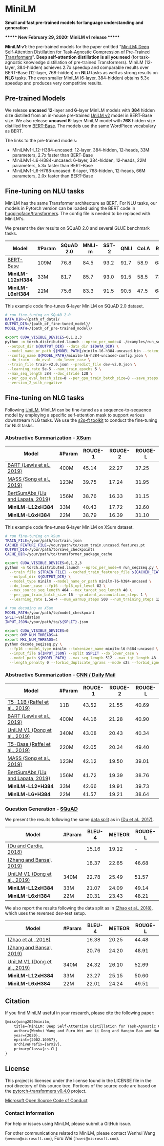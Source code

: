 # MiniLM
**Small and fast pre-trained models for language understanding and generation**

**\*\*\*\*\* New February 29, 2020: MiniLM v1 release \*\*\*\*\***

**MiniLM v1**: the pre-trained models for the paper entitled "[MiniLM: Deep Self-Attention Distillation for Task-Agnostic Compression of Pre-Trained Transformers](https://arxiv.org/abs/2002.10957)". **Deep self-attention distillation is all you need** (for task-agnostic knowledge distillation of pre-trained Transformers). MiniLM (12-layer, 384-hidden) achieves 2.7x speedup and comparable results over BERT-Base (12-layer, 768-hidden) on **NLU** tasks as well as strong results on **NLG** tasks. The even smaller MiniLM (6-layer, 384-hidden) obtains 5.3x speedup and produces very competitive results.

## Pre-trained Models
We release **uncased** **12**-layer and **6**-layer MiniLM models with **384** hidden size distilled from an in-house pre-trained [UniLM v2](/unilm-v2) model in BERT-Base size. We also release **uncased** **6**-layer MiniLM model with **768** hidden size distilled from [BERT-Base](https://github.com/google-research/bert). The models use the same WordPiece vocabulary as BERT.

The links to the pre-trained models:
- MiniLMv1-L12-H384-uncased: 12-layer, 384-hidden, 12-heads, 33M parameters, 2.7x faster than BERT-Base
- MiniLMv1-L6-H384-uncased: 6-layer, 384-hidden, 12-heads, 22M parameters, 5.3x faster than BERT-Base
- MiniLMv1-L6-H768-uncased: 6-layer, 768-hidden, 12-heads, 66M parameters, 2.0x faster than BERT-Base

## Fine-tuning on NLU tasks
MiniLM has the same Transformer architecture as BERT. For NLU tasks, our models in Pytorch version can be loaded using the BERT code in [huggingface/transformers](https://github.com/huggingface/transformers). The config file is needed to be replaced with MiniLM's.

We present the dev results on SQuAD 2.0 and several GLUE benchmark tasks.

| Model                                                              | #Param    | SQuAD 2.0 | MNLI-m    | SST-2     | QNLI      | CoLA      | RTE       | MRPC      | QQP       |
| ------------------------------------------------------------------ | --------- | --------- | --------- | --------- | --------- | --------- | --------- | --------- | --------- |
| [BERT-Base](https://arxiv.org/pdf/1810.04805.pdf)                  | 109M      | 76.8      | 84.5      | 93.2      | 91.7      | 58.9      | 68.6      | 87.3      | 91.3      |
| **MiniLM-L12xH384**                                                | 33M       | 81.7      | 85.7      | 93.0      | 91.5      | 58.5      | 73.3      | 89.5      | 91.3      |
| **MiniLM-L6xH384**                                                 | 22M       | 75.6      | 83.3      | 91.5      | 90.5      | 47.5      | 68.8      | 88.9      | 90.6      |

This example code fine-tunes **6**-layer MiniLM on SQuAD 2.0 dataset.

```bash
# run fine-tuning on SQuAD 2.0
DATA_DIR=/{path_of_data}/
OUTPUT_DIR=/{path_of_fine-tuned_model}/
MODEL_PATH=/{path_of_pre-trained_model}/

export CUDA_VISIBLE_DEVICES=0,1,2,3
python -m torch.distributed.launch --nproc_per_node=4 ./examples/run_squad.py --model_type bert \
 --output_dir ${OUTPUT_DIR} --data_dir ${DATA_DIR} \
 --model_name_or_path ${MODEL_PATH}/minilm-l6-h384-uncased.bin --tokenizer_name ${MODEL_PATH}/vocab.txt \
 --config_name ${MODEL_PATH}/minilm-l6-h384-uncased-config.json \
 --do_train --do_eval --do_lower_case \
 --train_file train-v2.0.json --predict_file dev-v2.0.json \
 --learning_rate 5e-5 --num_train_epochs 5 \
 --max_seq_length 384 --doc_stride 128 \
 --per_gpu_eval_batch_size=8 --per_gpu_train_batch_size=8 --save_steps 5000 \
 --version_2_with_negative
```

## Fine-tuning on NLG tasks
Following [UniLM](/unilm-v1), MiniLM can be fine-tuned as a sequence-to-sequence model by employing a specific self-attention mask to support various downstream NLG tasks. We use the [s2s-ft toolkit](/s2s-ft) to conduct the fine-tuning for NLG tasks.

### Abstractive Summarization - [XSum](https://github.com/EdinburghNLP/XSum)

| Model                                                                                                                                                     | #Param    | ROUGE-1   | ROUGE-2   | ROUGE-L   |
| ----------------------------------------------------------------------------------------------------------------------------------------------------------- | --------- | --------- | --------- | --------- |
| [BART (Lewis et al., 2019)](https://arxiv.org/pdf/1910.13461.pdf)                                                                                         | 400M      | 45.14     | 22.27     | 37.25     |
| [MASS (Song et al., 2019)](https://github.com/microsoft/MASS#results-on-abstractive-summarization-9272019)                                                | 123M      | 39.75     | 17.24     | 31.95     |
| [BertSumAbs (Liu and Lapata, 2019)](https://arxiv.org/pdf/1908.08345.pdf)                                                                                 | 156M      | 38.76     | 16.33     | 31.15     |
| **MiniLM-L12xH384**             | 33M       | 40.43     | 17.72     | 32.60     |
| **MiniLM-L6xH384**              | 22M       | 38.79     | 16.39     | 31.10     |

This example code fine-tunes **6**-layer MiniLM on XSum dataset.

```bash
# run fine-tuning on XSum
TRAIN_FILE=/your/path/to/train.json
CACHED_FEATURE_FILE=/your/path/to/xsum_train.uncased.features.pt
OUTPUT_DIR=/your/path/to/save_checkpoints
CACHE_DIR=/your/path/to/transformer_package_cache

export CUDA_VISIBLE_DEVICES=0,1,2,3
python -m torch.distributed.launch --nproc_per_node=4 run_seq2seq.py \
  --train_file ${TRAIN_FILE} --cached_train_features_file ${CACHED_FEATURE_FILE} \
  --output_dir ${OUTPUT_DIR} \
  --model_type minilm --model_name_or_path minilm-l6-h384-uncased \
  --do_lower_case --fp16 --fp16_opt_level O2 \
  --max_source_seq_length 464 --max_target_seq_length 48 \
  --per_gpu_train_batch_size 16 --gradient_accumulation_steps 1 \
  --learning_rate 1.5e-4 --num_warmup_steps 500 --num_training_steps 120000 --cache_dir ${CACHE_DIR}
```

```bash
# run decoding on XSum
MODEL_PATH=/your/path/to/model_checkpoint
SPLIT=validation
INPUT_JSON=/your/path/to/${SPLIT}.json

export CUDA_VISIBLE_DEVICES=0
export OMP_NUM_THREADS=4
export MKL_NUM_THREADS=4
python decode_seq2seq.py \
  --fp16 --model_type minilm --tokenizer_name minilm-l6-h384-uncased \
  --input_file ${INPUT_JSON} --split $SPLIT --do_lower_case \
  --model_path ${MODEL_PATH} --max_seq_length 512 --max_tgt_length 48 --batch_size 32 --beam_size 5 \
  --length_penalty 0 --forbid_duplicate_ngrams --mode s2s --forbid_ignore_word "."
```

### Abstractive Summarization - [CNN / Daily Mail](https://github.com/harvardnlp/sent-summary)

| Model                                                                                                                                                     | #Param    | ROUGE-1   | ROUGE-2   | ROUGE-L   |
| ----------------------------------------------------------------------------------------------------------------------------------------------------------- | --------- | --------- | --------- | --------- |
| [T5-11B (Raffel et al., 2019)](https://arxiv.org/pdf/1910.10683.pdf)                                                                                      | 11B       | 43.52     | 21.55     | 40.69     |
| [BART (Lewis et al., 2019)](https://arxiv.org/pdf/1910.13461.pdf)                                                                                         | 400M      | 44.16     | 21.28     | 40.90     |
| [UniLM V1 (Dong et al., 2019)](https://arxiv.org/abs/1905.03197)                                                                                          | 340M      | 43.08     | 20.43     | 40.34     |
| [T5-Base (Raffel et al., 2019)](https://arxiv.org/pdf/1910.10683.pdf)                                                                                     | 220M      | 42.05     | 20.34     | 49.40     |
| [MASS (Song et al., 2019)](https://github.com/microsoft/MASS#results-on-abstractive-summarization-9272019)                                                | 123M      | 42.12     | 19.50     | 39.01     |
| [BertSumAbs (Liu and Lapata, 2019)](https://arxiv.org/pdf/1908.08345.pdf)                                                                                 | 156M      | 41.72     | 19.39     | 38.76     |
| **MiniLM-L12*H384**             | 33M       | 42.66     | 19.91     | 39.73     |
| **MiniLM-L6*H384**              | 22M       | 41.57     | 19.21     | 38.64     |

### Question Generation - [SQuAD](https://arxiv.org/abs/1806.03822)

We present the results following the same [data split](https://github.com/xinyadu/nqg/tree/master/data) as in [(Du et al., 2017)](https://arxiv.org/pdf/1705.00106.pdf).

| Model                                                              | #Param    | BLEU-4    | METEOR    | ROUGE-L   |
| ------------------------------------------------------------------ | --------- | --------- | --------- | --------- |
| [(Du and Cardie, 2018)](https://www.aclweb.org/anthology/P18-1177) |           | 15.16     | 19.12     | -         |
| [(Zhang and Bansal, 2019)](https://arxiv.org/pdf/1909.06356.pdf)   |           | 18.37     | 22.65     | 46.68     |
| [UniLM V1 (Dong et al., 2019)](https://arxiv.org/abs/1905.03197)   | 340M      | 22.78     | 25.49     | 51.57     |
| **MiniLM-L12xH384**                                                | 33M       | 21.07     | 24.09     | 49.14     |
| **MiniLM-L6xH384**                                                 | 22M       | 20.31     | 23.43     | 48.21     |

We also report the results following the data split as in [(Zhao et al., 2018)](https://aclweb.org/anthology/D18-1424), which uses the reversed dev-test setup.

| Model                                                            | #Param    | BLEU-4    | METEOR    | ROUGE-L   |
| ---------------------------------------------------------------- | --------- | --------- | --------- | --------- |
| [(Zhao et al., 2018)](https://aclweb.org/anthology/D18-1424)     |           | 16.38     | 20.25     | 44.48     |
| [(Zhang and Bansal, 2019)](https://arxiv.org/pdf/1909.06356.pdf) |           | 20.76     | 24.20     | 48.91     |
| [UniLM V1 (Dong et al., 2019)](https://arxiv.org/abs/1905.03197) | 340M      | 24.32     | 26.10     | 52.69     |
| **MiniLM-L12xH384**                                              | 33M       | 23.27     | 25.15     | 50.60     |
| **MiniLM-L6xH384**                                               | 22M       | 22.01     | 24.24     | 49.51     |

## Citation

If you find MiniLM useful in your research, please cite the following paper:

``` latex
@misc{wang2020minilm,
    title={MiniLM: Deep Self-Attention Distillation for Task-Agnostic Compression of Pre-Trained Transformers},
    author={Wenhui Wang and Furu Wei and Li Dong and Hangbo Bao and Nan Yang and Ming Zhou},
    year={2020},
    eprint={2002.10957},
    archivePrefix={arXiv},
    primaryClass={cs.CL}
}
```

## License
This project is licensed under the license found in the LICENSE file in the root directory of this source tree.
Portions of the source code are based on the [pytorch-transformers v0.4.0](https://github.com/huggingface/pytorch-transformers/tree/v0.4.0) project.

[Microsoft Open Source Code of Conduct](https://opensource.microsoft.com/codeofconduct)

### Contact Information

For help or issues using MiniLM, please submit a GitHub issue.

For other communications related to MiniLM, please contact Wenhui Wang (`wenwan@microsoft.com`), Furu Wei (`fuwei@microsoft.com`).
